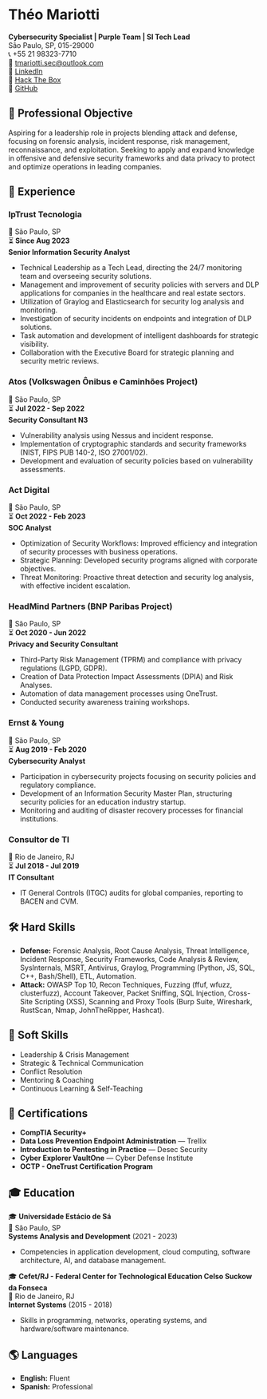 # Théo Mariotti  
**Cybersecurity Specialist | Purple Team | SI Tech Lead**  
São Paulo, SP, 015-29000  
📞 +55 21 98323-7710  
📧 [tmariotti.sec@outlook.com](mailto:tmariotti.sec@outlook.com)  
🔗 [LinkedIn](https://www.linkedin.com/in/theomariotti)  
🔗 [Hack The Box](https://ctf.hackthebox.com/user/profile/609892)  
🔗 [GitHub](https://github.com/TheoMariott1)  

## 🎯 Professional Objective  
Aspiring for a leadership role in projects blending attack and defense, focusing on forensic analysis, incident response, risk management, reconnaissance, and exploitation. Seeking to apply and expand knowledge in offensive and defensive security frameworks and data privacy to protect and optimize operations in leading companies.  

## 💼 Experience  
### **IpTrust Tecnologia**  
📍 São Paulo, SP  
⏳ **Since Aug 2023**  
**Senior Information Security Analyst**  
- Technical Leadership as a Tech Lead, directing the 24/7 monitoring team and overseeing security solutions.  
- Management and improvement of security policies with servers and DLP applications for companies in the healthcare and real estate sectors.  
- Utilization of Graylog and Elasticsearch for security log analysis and monitoring.  
- Investigation of security incidents on endpoints and integration of DLP solutions.  
- Task automation and development of intelligent dashboards for strategic visibility.  
- Collaboration with the Executive Board for strategic planning and security metric reviews.  

### **Atos (Volkswagen Ônibus e Caminhões Project)**  
📍 São Paulo, SP  
⏳ **Jul 2022 - Sep 2022**  
**Security Consultant N3**  
- Vulnerability analysis using Nessus and incident response.  
- Implementation of cryptographic standards and security frameworks (NIST, FIPS PUB 140-2, ISO 27001/02).  
- Development and evaluation of security policies based on vulnerability assessments.  

### **Act Digital**  
📍 São Paulo, SP  
⏳ **Oct 2022 - Feb 2023**  
**SOC Analyst**  
- Optimization of Security Workflows: Improved efficiency and integration of security processes with business operations.  
- Strategic Planning: Developed security programs aligned with corporate objectives.  
- Threat Monitoring: Proactive threat detection and security log analysis, with effective incident escalation.  

### **HeadMind Partners (BNP Paribas Project)**  
📍 São Paulo, SP  
⏳ **Oct 2020 - Jun 2022**  
**Privacy and Security Consultant**  
- Third-Party Risk Management (TPRM) and compliance with privacy regulations (LGPD, GDPR).  
- Creation of Data Protection Impact Assessments (DPIA) and Risk Analyses.  
- Automation of data management processes using OneTrust.  
- Conducted security awareness training workshops.  

### **Ernst & Young**  
📍 São Paulo, SP  
⏳ **Aug 2019 - Feb 2020**  
**Cybersecurity Analyst**  
- Participation in cybersecurity projects focusing on security policies and regulatory compliance.  
- Development of an Information Security Master Plan, structuring security policies for an education industry startup.  
- Monitoring and auditing of disaster recovery processes for financial institutions.  

### **Consultor de TI**  
📍 Rio de Janeiro, RJ  
⏳ **Jul 2018 - Jul 2019**  
**IT Consultant**  
- IT General Controls (ITGC) audits for global companies, reporting to BACEN and CVM.  

## 🛠️ Hard Skills  
- **Defense:** Forensic Analysis, Root Cause Analysis, Threat Intelligence, Incident Response, Security Frameworks, Code Analysis & Review, SysInternals, MSRT, Antivirus, Graylog, Programming (Python, JS, SQL, C++, Bash/Shell), ETL, Automation.  
- **Attack:** OWASP Top 10, Recon Techniques, Fuzzing (ffuf, wfuzz, clusterfuzz), Account Takeover, Packet Sniffing, SQL Injection, Cross-Site Scripting (XSS), Scanning and Proxy Tools (Burp Suite, Wireshark, RustScan, Nmap, JohnTheRipper, Hashcat).  

## 🌟 Soft Skills  
- Leadership & Crisis Management  
- Strategic & Technical Communication  
- Conflict Resolution  
- Mentoring & Coaching  
- Continuous Learning & Self-Teaching  

## 📝 Certifications  
- **CompTIA Security+**  
- **Data Loss Prevention Endpoint Administration** — Trellix  
- **Introduction to Pentesting in Practice** — Desec Security  
- **Cyber Explorer VaultOne** — Cyber Defense Institute  
- **OCTP - OneTrust Certification Program**  

## 🎓 Education  
🎓 **Universidade Estácio de Sá**  
📍 São Paulo, SP  
**Systems Analysis and Development** (2021 - 2023)  
- Competencies in application development, cloud computing, software architecture, AI, and database management.  

🎓 **Cefet/RJ - Federal Center for Technological Education Celso Suckow da Fonseca**  
📍 Rio de Janeiro, RJ  
**Internet Systems** (2015 - 2018)  
- Skills in programming, networks, operating systems, and hardware/software maintenance.  

## 🌎 Languages  
- **English:** Fluent  
- **Spanish:** Professional  

